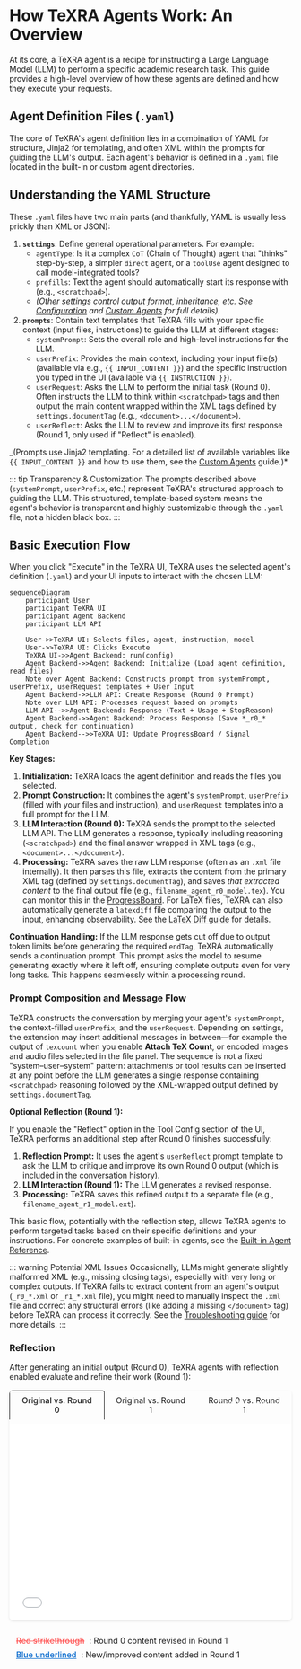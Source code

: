 # How TeXRA Agents Work: An Overview

At its core, a TeXRA agent is a recipe for instructing a Large Language Model (LLM) to perform a specific academic research task. This guide provides a high-level overview of how these agents are defined and how they execute your requests.

## Agent Definition Files (`.yaml`)

The core of TeXRA's agent definition lies in a combination of YAML for structure, Jinja2 for templating, and often XML within the prompts for guiding the LLM's output. Each agent's behavior is defined in a `.yaml` file located in the built-in or custom agent directories.

## Understanding the YAML Structure

These `.yaml` files have two main parts (and thankfully, YAML is usually less prickly than XML or JSON):

1.  **`settings`**: Define general operational parameters. For example:
    - `agentType`: Is it a complex `CoT` (Chain of Thought) agent that "thinks" step-by-step, a simpler `direct` agent, or a `toolUse` agent designed to call model-integrated tools?
    - `prefills`: Text the agent should automatically start its response with (e.g., `<scratchpad>`).
    - _(Other settings control output format, inheritance, etc. See [Configuration](./configuration.md) and [Custom Agents](./custom-agents.md) for full details)._
2.  **`prompts`**: Contain text templates that TeXRA fills with your specific context (input files, instructions) to guide the LLM at different stages:
    - `systemPrompt`: Sets the overall role and high-level instructions for the LLM.
    - `userPrefix`: Provides the main context, including your input file(s) (available via e.g., `{{ INPUT_CONTENT }}`) and the specific instruction you typed in the UI (available via `{{ INSTRUCTION }}`).
    - `userRequest`: Asks the LLM to perform the initial task (Round 0). Often instructs the LLM to think within `<scratchpad>` tags and then output the main content wrapped within the XML tags defined by `settings.documentTag` (e.g., `<document>...</document>`).
    - `userReflect`: Asks the LLM to review and improve its first response (Round 1, only used if "Reflect" is enabled).

\_(Prompts use Jinja2 templating. For a detailed list of available variables like `{{ INPUT_CONTENT }}` and how to use them, see the [Custom Agents](./custom-agents.md) guide.)\*

::: tip Transparency & Customization
The prompts described above (`systemPrompt`, `userPrefix`, etc.) represent TeXRA's structured approach to guiding the LLM. This structured, template-based system means the agent's behavior is transparent and highly customizable through the `.yaml` file, not a hidden black box.
:::

## Basic Execution Flow

When you click "Execute" in the TeXRA UI, TeXRA uses the selected agent's definition (`.yaml`) and your UI inputs to interact with the chosen LLM:

```mermaid
sequenceDiagram
    participant User
    participant TeXRA UI
    participant Agent Backend
    participant LLM API

    User->>TeXRA UI: Selects files, agent, instruction, model
    User->>TeXRA UI: Clicks Execute
    TeXRA UI->>Agent Backend: run(config)
    Agent Backend->>Agent Backend: Initialize (Load agent definition, read files)
    Note over Agent Backend: Constructs prompt from systemPrompt, userPrefix, userRequest templates + User Input
    Agent Backend->>LLM API: Create Response (Round 0 Prompt)
    Note over LLM API: Processes request based on prompts
    LLM API-->>Agent Backend: Response (Text + Usage + StopReason)
    Agent Backend->>Agent Backend: Process Response (Save *_r0_* output, check for continuation)
    Agent Backend-->>TeXRA UI: Update ProgressBoard / Signal Completion
```

**Key Stages:**

1.  **Initialization:** TeXRA loads the agent definition and reads the files you selected.
2.  **Prompt Construction:** It combines the agent's `systemPrompt`, `userPrefix` (filled with your files and instruction), and `userRequest` templates into a full prompt for the LLM.
3.  **LLM Interaction (Round 0):** TeXRA sends the prompt to the selected LLM API. The LLM generates a response, typically including reasoning (`<scratchpad>`) and the final answer wrapped in XML tags (e.g., `<document>...</document>`).
4.  **Processing:** TeXRA saves the raw LLM response (often as an `.xml` file internally). It then parses this file, extracts the content from the primary XML tag (defined by `settings.documentTag`), and saves _that extracted content_ to the final output file (e.g., `filename_agent_r0_model.tex`). You can monitor this in the [ProgressBoard](./progress-board.md). For LaTeX files, TeXRA can also automatically generate a `latexdiff` file comparing the output to the input, enhancing observability. See the [LaTeX Diff guide](./latex-diff.md) for details.

**Continuation Handling:** If the LLM response gets cut off due to output token limits before generating the required `endTag`, TeXRA automatically sends a continuation prompt. This prompt asks the model to resume generating exactly where it left off, ensuring complete outputs even for very long tasks. This happens seamlessly within a processing round.

### Prompt Composition and Message Flow

TeXRA constructs the conversation by merging your agent's `systemPrompt`, the context-filled `userPrefix`, and the `userRequest`. Depending on settings, the extension may insert additional messages in between—for example the output of `texcount` when you enable **Attach TeX Count**, or encoded images and audio files selected in the file panel. The sequence is not a fixed "system–user–system" pattern: attachments or tool results can be inserted at any point before the LLM generates a single response containing `<scratchpad>` reasoning followed by the XML-wrapped output defined by `settings.documentTag`.

**Optional Reflection (Round 1):**

If you enable the "Reflect" option in the Tool Config section of the UI, TeXRA performs an additional step after Round 0 finishes successfully:

1.  **Reflection Prompt:** It uses the agent's `userReflect` prompt template to ask the LLM to critique and improve its own Round 0 output (which is included in the conversation history).
2.  **LLM Interaction (Round 1):** The LLM generates a revised response.
3.  **Processing:** TeXRA saves this refined output to a separate file (e.g., `filename_agent_r1_model.ext`).

This basic flow, potentially with the reflection step, allows TeXRA agents to perform targeted tasks based on their specific definitions and your instructions. For concrete examples of built-in agents, see the [Built-in Agent Reference](./built-in-agents.md).

::: warning Potential XML Issues
Occasionally, LLMs might generate slightly malformed XML (e.g., missing closing tags), especially with very long or complex outputs. If TeXRA fails to extract content from an agent's output (`_r0_*.xml` or `_r1_*.xml` file), you might need to manually inspect the `.xml` file and correct any structural errors (like adding a missing `</document>` tag) before TeXRA can process it correctly. See the [Troubleshooting guide](../reference/troubleshooting.md#output-file-corruption) for more details.
:::

### Reflection

After generating an initial output (Round 0), TeXRA agents with reflection enabled evaluate and refine their work (Round 1):

<div class="reflection-pdf-viewer">
  <div class="pdf-tabs">
    <button type="button" class="pdf-tab active" data-pdf="/examples/draft_polish_r0_gemini25p_diff.pdf">Original vs. Round 0</button>
    <button type="button" class="pdf-tab" data-pdf="/examples/draft_polish_r1_gemini25p_diff.pdf">Original vs. Round 1</button>
    <button type="button" class="pdf-tab" data-pdf="/examples/draft_polish_r1_gemini25p_diffr1r0.pdf">Round 0 vs. Round 1</button>
  </div>
  <iframe src="/examples/draft_polish_r1_gemini25p_diffr1r0.pdf" id="pdf-frame" class="reflection-pdf-frame"></iframe>
  <a href="/examples/draft_polish_r1_gemini25p_diffr1r0.pdf" target="_blank" id="pdf-link" class="reflection-pdf-link">View full example</a>
</div>

<div class="reflection-legend">
  <div class="legend-item"><span class="del">Red strikethrough</span>: Round 0 content revised in Round 1</div>
  <div class="legend-item"><span class="add">Blue underlined</span>: New/improved content added in Round 1</div>
</div>

<style>
.reflection-pdf-viewer {
  position: relative;
  width: 100%;
  border: 1px solid var(--vp-c-divider);
  border-radius: 6px;
  overflow: hidden;
  box-shadow: 0 2px 4px rgba(0,0,0,0.1);
  margin: 1rem 0;
}
.reflection-pdf-frame {
  width: 100%;
  height: 350px;
  border: none;
}
.reflection-pdf-link {
  position: absolute;
  top: 10px;
  right: 10px;
  color: white;
  padding: 5px 10px;
  border-radius: 4px;
  text-decoration: none;
  font-size: 0.85rem;
}
.reflection-pdf-link:hover {
  background: var(--vp-c-brand);
}
.reflection-legend {
  display: flex;
  flex-direction: column;
  gap: 0.5rem;
  font-size: 0.9rem;
  margin-top: 0.5rem;
  border: 1px solid var(--vp-c-divider);
  border-radius: 4px;
  padding: 0.75rem;
  background-color: var(--vp-c-bg-soft);
}
.legend-item {
  display: flex;
  align-items: center;
  gap: 0.5rem;
}
.reflection-legend .del {
  color: #ff5252;
  text-decoration: line-through;
  font-weight: 500;
}
.reflection-legend .add {
  color: #0066cc;
  text-decoration: underline;
  font-weight: 500;
}
.pdf-tabs {
  display: flex;
  border-bottom: 1px solid var(--vp-c-divider);
  margin-bottom: 0.5rem;
}
.pdf-tab {
  padding: 0.5rem 1rem;
  cursor: pointer;
  border: 1px solid transparent;
  border-bottom: none;
  border-radius: 4px 4px 0 0;
  font-size: 0.9rem;
  text-decoration: none;
  color: inherit;
  background: none;
  font-family: inherit;
  text-align: center;
}
.pdf-tab:hover {
  background-color: var(--vp-c-bg-soft);
}
.pdf-tab.active {
  background-color: var(--vp-c-bg-soft);
  border-color: var(--vp-c-divider);
  border-bottom-color: var(--vp-c-bg-soft);
  color: var(--vp-c-brand);
  font-weight: 500;
  margin-bottom: -1px;
}
</style>
